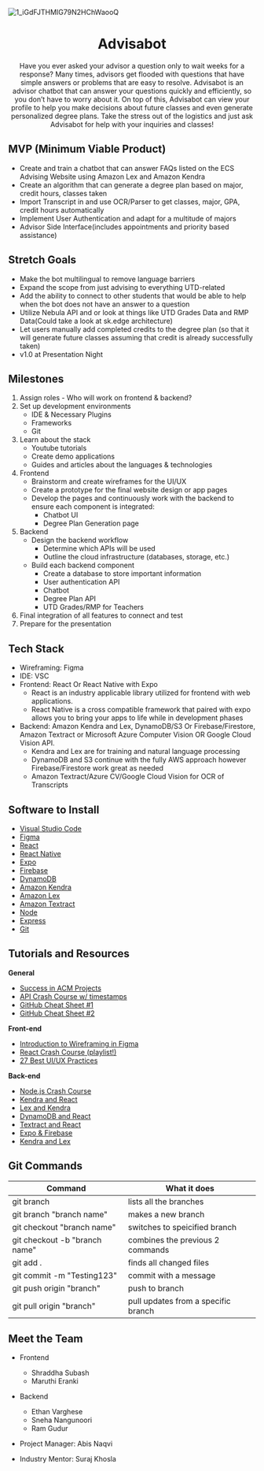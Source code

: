 ![1_iGdFJTHMIG79N2HChWaooQ](https://github.com/acm-projects/Advisabot/assets/98787282/4cf90921-a07d-4933-b549-ec732a79b249)
# <h1 align="center">Advisabot</h1>

<p align="center">
Have you ever asked your advisor a question only to wait weeks for a response? Many times, advisors get flooded with questions that have simple answers or problems that are easy to resolve. Advisabot is an advisor chatbot that can answer your questions quickly and efficiently, so you don’t have to worry about it. On top of this, Advisabot can view your profile to help you make decisions about future classes and even generate personalized degree plans. Take the stress out of the logistics and just ask Advisabot for help with your inquiries and classes!
</p>

## MVP (Minimum Viable Product)

* Create and train a chatbot that can answer FAQs listed on the ECS Advising Website using Amazon Lex and Amazon Kendra
* Create an algorithm that can generate a degree plan based on major, credit hours, classes taken
* Import Transcript in and use OCR/Parser to get classes, major, GPA, credit hours automatically
* Implement User Authentication and adapt for a multitude of majors
* Advisor Side Interface(includes appointments and priority based assistance)

## Stretch Goals

* Make the bot multilingual to remove language barriers
* Expand the scope from just advising to everything UTD-related
* Add the ability to connect to other students that would be able to help when the bot does not have an answer to a question
* Utilize Nebula API and or look at things like UTD Grades Data and RMP Data(Could take a look at sk.edge architecture)
* Let users manually add completed credits to the degree plan (so that it will generate future classes assuming that credit is already successfully taken)
* v1.0 at Presentation Night

## Milestones

1. Assign roles - Who will work on frontend & backend?
2. Set up development environments
   - IDE & Necessary Plugins
   - Frameworks
   - Git
3. Learn about the stack
   - Youtube tutorials
   - Create demo applications
   - Guides and articles about the languages & technologies
4. Frontend
   - Brainstorm and create wireframes for the UI/UX
   - Create a prototype for the final website design or app pages
   - Develop the pages and continuously work with the backend to ensure each component is integrated:
     - Chatbot UI
     - Degree Plan Generation page
5. Backend
   - Design the backend workflow
     - Determine which APIs will be used
     - Outline the cloud infrastructure (databases, storage, etc.)
   - Build each backend component
     - Create a database to store important information
     - User authentication API
     - Chatbot
     - Degree Plan API
     - UTD Grades/RMP for Teachers
6. Final integration of all features to connect and test
7. Prepare for the presentation

## Tech Stack
* Wireframing: Figma
* IDE: VSC
* Frontend: React Or React Native with Expo
  * React is an industry applicable library utilized for frontend with web applications.
  * React Native is a cross compatible framework that paired with expo allows you to bring your apps to life while in development phases
* Backend: Amazon Kendra and Lex, DynamoDB/S3 Or Firebase/Firestore, Amazon Textract or Microsoft Azure Computer Vision OR Google Cloud Vision API.
  * Kendra and Lex are for training and natural language processing
  * DynamoDB and S3 continue with the fully AWS approach however Firebase/Firestore work great as needed
  * Amazon Textract/Azure CV/Google Cloud Vision for OCR of Transcripts

## Software to Install
  - [Visual Studio Code](https://code.visualstudio.com/)
  - [Figma](https://www.figma.com/downloads/)
  - [React](https://react.dev/)
  - [React Native](https://reactnative.dev/docs/environment-setup)
  - [Expo](https://docs.expo.dev/get-started/installation/)
  - [Firebase](https://firebase.google.com/docs/web/setup)
  - [DynamoDB](https://aws.amazon.com/dynamodb/)
  - [Amazon Kendra](https://aws.amazon.com/kendra/)
  - [Amazon Lex](https://aws.amazon.com/lex/)
  - [Amazon Textract](https://aws.amazon.com/textract/)
  - [Node](https://nodejs.org/en/)
  - [Express](https://expressjs.com/)
  - [Git](https://git-scm.com/downloads)

## Tutorials and Resources  
  **General**
  - [Success in ACM Projects](https://docs.google.com/document/d/18Zi3DrKG5e6g5Bojr8iqxIu6VIGl86YBSFlsnJnlM88/edit#heading=h.ky82xv3vtbpi)
  - [API Crash Course w/ timestamps](https://www.youtube.com/watch?v=GZvSYJDk-us)
  - [GitHub Cheat Sheet #1](https://education.github.com/git-cheat-sheet-education.pdf)
  - [GitHub Cheat Sheet #2](https://drive.google.com/file/d/1OddwoSvNJ3dQuEBw3RERieMXmOicif9_/view)
  
  **Front-end**
  - [Introduction to Wireframing in Figma](https://www.youtube.com/watch?v=6t_dYhXyYjI)
  - [React Crash Course (playlist!)](https://www.youtube.com/watch?v=w7ejDZ8SWv8)
  - [27 Best UI/UX Practices](https://729solutions.com/ux-ui-best-practices/)
  
  **Back-end**
  - [Node.js Crash Course](https://www.youtube.com/watch?v=zb3Qk8SG5Ms&list=PL4cUxeGkcC9jsz4LDYc6kv3ymONOKxwBU)
  - [Kendra and React](https://docs.aws.amazon.com/kendra/latest/dg/deploying.html)
  - [Lex and Kendra](https://aws.amazon.com/blogs/machine-learning/integrate-amazon-kendra-and-amazon-lex-using-a-search-intent/)
  - [DynamoDB and React](https://yentln.medium.com/connect-your-app-to-amazon-dynamodb-d062a0cec468)
  - [Textract and React](https://mkayfour.medium.com/using-aws-textract-with-reactjs-6ca1e1bb478a)
  - [Expo & Firebase](https://docs.expo.dev/guides/using-firebase/)
  - [Kendra and Lex](https://www.youtube.com/watch?v=PFauv-8lG5E)

## Git Commands

| Command                       | What it does                        |
| ----------------------------- | ----------------------------------- |
| git branch                    | lists all the branches              |
| git branch "branch name"      | makes a new branch                  |
| git checkout "branch name"    | switches to speicified branch       |
| git checkout -b "branch name" | combines the previous 2 commands    |
| git add .                     | finds all changed files             |
| git commit -m "Testing123"    | commit with a message               |
| git push origin "branch"      | push to branch                      |
| git pull origin "branch"      | pull updates from a specific branch |
  
  ## Meet the Team

 * Frontend
   * Shraddha Subash
   * Maruthi Eranki

* Backend
  * Ethan Varghese
  * Sneha Nangunoori
  * Ram Gudur
      
* Project Manager: Abis Naqvi
  
* Industry Mentor: Suraj Khosla
